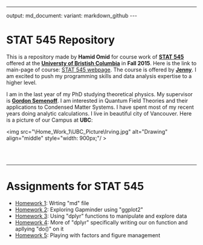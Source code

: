------------------------------------------------------------------------

output: md\_document: variant: markdown\_github ---

**STAT 545 Repository**
=======================

This is a repository made by **Hamid Omid** for course work of **[STAT 545](https://github.com/STAT545-UBC)** offered at the **[Universty of Bristish Columbia](https://en.wikipedia.org/wiki/University_of_British_Columbia)** in **Fall 2015**. Here is the link to main-page of course: [STAT 545 webpage](http://stat545-ubc.github.io). The course is offered by **[Jenny](https://github.com/jennybc)**. I am excited to push my programming skills and data analysis expertise to a higher level.

I am in the last year of my PhD studying theoretical physics. My supervisor is **[Gordon Semenoff](https://en.wikipedia.org/wiki/Gordon_Walter_Semenoff)**. I am interested in Quantum Field Theories and their applications to Condensed Matter Systems. I have spent most of my recent years doing analytic calculations. I live in beautiful city of Vancouver. Here is a picture of our Campus at **UBC**:

<img src="\Home_Work_1\UBC_Picture\Irving.jpg" alt="Drawing" align="middle" style="width: 900px;"/ >

<br> <br>

------------------------------------------------------------------------

**Assignments for STAT 545**
============================

-   [Homework 1](https://github.com/STAT545-UBC/hamid_omid/blob/master/Home_Work_1/Home_Work_1.md): Wrting "md" file
-   [Homework 2](https://github.com/STAT545-UBC/hamid_omid/blob/master/Home_Work_2/Home_Work_2.md): Exploring Gapminder using "ggplot2"
-   [Homework 3](https://github.com/STAT545-UBC/hamid_omid/blob/master/Home_Work_3/Home_Work_3.md): Using "dplyr" functions to manipulate and explore data
-   [Homework 4](https://github.com/STAT545-UBC/hamid_omid/blob/master/Home_Work_4/Home_Work_4.md): More of "dplyr" specifically writing our on function and apllying "do()" on it
-   [Homework 5](https://github.com/STAT545-UBC/hamid_omid/blob/master/Home_Work_5/Home_Work_5.md): Playing with factors and figure management

<br> <br>
